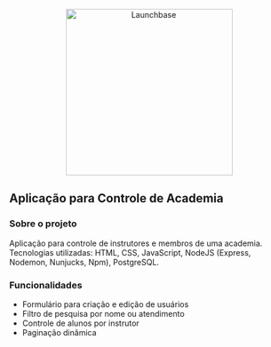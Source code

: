 <p align="center">
    <img alt="Launchbase" src="https://storage.googleapis.com/golden-wind/bootcamp-launchbase/logo.png" width="300px" />
</p>

<h2> 
  Aplicação para Controle de Academia
</h2>

### Sobre o projeto
Aplicação para controle de instrutores e membros de uma academia.<br>
Tecnologias utilizadas: HTML, CSS, JavaScript, NodeJS (Express, Nodemon, Nunjucks, Npm), PostgreSQL.

### Funcionalidades
- Formulário para criação e edição de usuários
- Filtro de pesquisa por nome ou atendimento
- Controle de alunos por instrutor
- Paginação dinâmica

